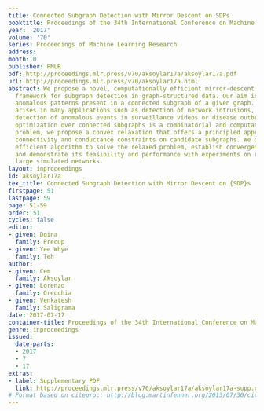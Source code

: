 ```yaml
---
title: Connected Subgraph Detection with Mirror Descent on SDPs
booktitle: Proceedings of the 34th International Conference on Machine Learning
year: '2017'
volume: '70'
series: Proceedings of Machine Learning Research
address: 
month: 0
publisher: PMLR
pdf: http://proceedings.mlr.press/v70/aksoylar17a/aksoylar17a.pdf
url: http://proceedings.mlr.press/v70/aksoylar17a.html
abstract: We propose a novel, computationally efficient mirror-descent based optimization
  framework for subgraph detection in graph-structured data. Our aim is to discover
  anomalous patterns present in a connected subgraph of a given graph. This problem
  arises in many applications such as detection of network intrusions, community detection,
  detection of anomalous events in surveillance videos or disease outbreaks. Since
  optimization over connected subgraphs is a combinatorial and computationally difficult
  problem, we propose a convex relaxation that offers a principled approach to incorporating
  connectivity and conductance constraints on candidate subgraphs. We develop a novel
  efficient algorithm to solve the relaxed problem, establish convergence guarantees
  and demonstrate its feasibility and performance with experiments on real and very
  large simulated networks.
layout: inproceedings
id: aksoylar17a
tex_title: Connected Subgraph Detection with Mirror Descent on {SDP}s
firstpage: 51
lastpage: 59
page: 51-59
order: 51
cycles: false
editor:
- given: Doina
  family: Precup
- given: Yee Whye
  family: Teh
author:
- given: Cem
  family: Aksoylar
- given: Lorenzo
  family: Orecchia
- given: Venkatesh
  family: Saligrama
date: 2017-07-17
container-title: Proceedings of the 34th International Conference on Machine Learning
genre: inproceedings
issued:
  date-parts:
  - 2017
  - 7
  - 17
extras:
- label: Supplementary PDF
  link: http://proceedings.mlr.press/v70/aksoylar17a/aksoylar17a-supp.pdf
# Format based on citeproc: http://blog.martinfenner.org/2013/07/30/citeproc-yaml-for-bibliographies/
---
```

